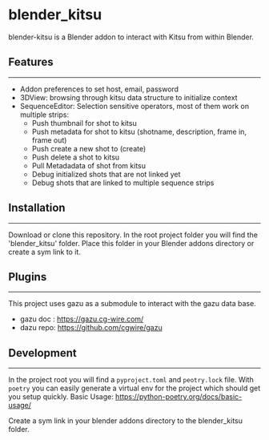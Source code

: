 # blender_kitsu
blender-kitsu is a Blender addon to interact with Kitsu from within Blender.

## Features
---------
- Addon preferences to set host, email, password
- 3DView: browsing through kitsu data structure to initialize context
- SequenceEditor: Selection sensitive operators, most of them work on multiple strips:
    - Push thumbnail for shot to kitsu
    - Push metadata for shot to kitsu (shotname, description, frame in, frame out)
    - Push create a new shot to (create)
    - Push delete a shot to kitsu
    - Pull Metadadata of shot from kitsu
    - Debug initialized shots that are not linked yet
    - Debug shots that are linked to multiple sequence strips

## Installation
---------
Download or clone this repository.
In the root project folder you will find the 'blender_kitsu' folder. Place this folder in your Blender addons directory or create a sym link to it.

## Plugins
----------
This project uses gazu as a submodule to interact with the gazu data base.
- gazu doc : https://gazu.cg-wire.com/
- dazu repo: https://github.com/cgwire/gazu

## Development
--------
In the project root you will find a `pyproject.toml` and `peotry.lock` file.
With `poetry` you can easily generate a virtual env for the project which should get you setup quickly.
Basic Usage: https://python-poetry.org/docs/basic-usage/

Create a sym link in your blender addons directory to the blender_kitsu folder.
